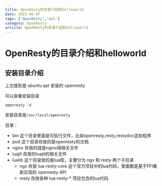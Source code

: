 ```yaml
---
title: OpenResty的目录介绍和helloworld
date: 2021-06-07
tags: ['OpenResty','wsl']
category: OpenResty
article: OpenResty的目录介绍和helloworld
---
```


# OpenResty的目录介绍和helloworld

## 安装目录介绍

上文提到是 ubuntu apt 安装的 openresty

可以查看安装目录

```
openresty -V
```

安装目录是`/usr/local/openresty`

目录：
- bin 这个目录里面是可执行文件，比如openresty,resty,restydoc这些程序
- pod 这个目录存放的是openresty的文档
- nginx 存放的就是nginx得相关文件
- luajit 存放的luajit的相关文件
- lualib 这个目录放的是lua库，主要分为 ngx 和 resty 两个子目录
    - ngx 存放 lua-resty-core 这个官方项目中的lua代码，里面都是基于FFI重新实现的 openresty API
    - resty 存放各种 lua-resty-* 项目包含的lua代码

    